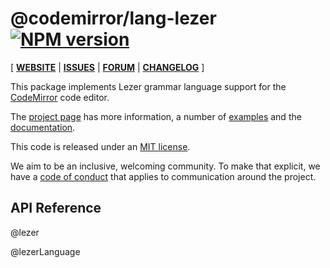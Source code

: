 <!-- NOTE: README.md is generated from src/README.md -->

# @codemirror/lang-lezer [![NPM version](https://img.shields.io/npm/v/@codemirror/lang-lezer.svg)](https://www.npmjs.org/package/@codemirror/lang-lezer)

[ [**WEBSITE**](https://codemirror.net/) | [**ISSUES**](https://github.com/codemirror/dev/issues) | [**FORUM**](https://discuss.codemirror.net/c/next/) | [**CHANGELOG**](https://github.com/codemirror/lang-lezer/blob/main/CHANGELOG.md) ]

This package implements Lezer grammar language support for the
[CodeMirror](https://codemirror.net/) code editor.

The [project page](https://codemirror.net/) has more information, a
number of [examples](https://codemirror.net/examples/) and the
[documentation](https://codemirror.net/docs/).

This code is released under an
[MIT license](https://github.com/codemirror/lang-lezer/tree/main/LICENSE).

We aim to be an inclusive, welcoming community. To make that explicit,
we have a [code of
conduct](http://contributor-covenant.org/version/1/1/0/) that applies
to communication around the project.

## API Reference

@lezer

@lezerLanguage
